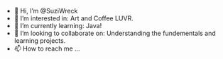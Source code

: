 - 👋 Hi, I’m @SuziWreck
- 👀 I’m interested in: Art and Coffee LUVR.
- 🌱 I’m currently learning: Java!
- 💞️ I’m looking to collaborate on: Understanding the fundementals and learning projects.
- 📫 How to reach me ...

<!---
SuziWreck/SuziWreck is a ✨ special ✨ repository because its `README.md` (this file) appears on your GitHub profile.
You can click the Preview link to take a look at your changes.
--->
